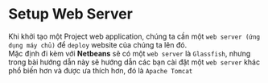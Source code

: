 # Setup Web Server

Khi khởi tạo một Project web application, chúng ta cần một `web server (ứng dụng máy chủ)` để `deploy` website của chúng ta lên đó.  
Mặc định đi kèm với **Netbeans** sẽ có một `web server` là `Glassfish`, nhưng trong bài hướng dẫn này sẽ hướng dẫn các bạn cài đặt một `web server` khác phổ biến hơn và được ưa thích hơn, đó là `Apache Tomcat`
